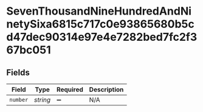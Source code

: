# SevenThousandNineHundredAndNinetySixa6815c717c0e93865680b5cd47dec90314e97e4e7282bed7fc2f367bc051


## Fields

| Field              | Type               | Required           | Description        |
| ------------------ | ------------------ | ------------------ | ------------------ |
| `number`           | *string*           | :heavy_minus_sign: | N/A                |